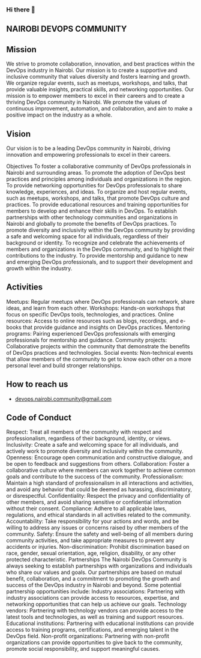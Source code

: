 ### Hi there 👋

<!--
**NaiDevOpsCom/NaiDevOpsCom** is a ✨ _special_ ✨ repository because its `README.md` (this file) appears on your GitHub profile.

Here are some ideas to get you started:

- 🔭 I’m currently working on ...
- 🌱 I’m currently learning ...
- 👯 I’m looking to collaborate on ...
- 🤔 I’m looking for help with ...
- 💬 Ask me about ...
- 📫 How to reach me: ...
- 😄 Pronouns: ...
- ⚡ Fun fact: ...
-->

## NAIROBI DEVOPS COMMUNITY 


## Mission
We strive to promote collaboration, innovation, and best practices within the DevOps industry in Nairobi. Our mission is to create a supportive and inclusive community that values diversity and fosters learning and growth. We organize regular events, such as meetups, workshops, and talks, that provide valuable insights, practical skills, and networking opportunities. Our mission is to empower members to excel in their careers and to create a thriving DevOps community in Nairobi. We promote the values of continuous improvement, automation, and collaboration, and aim to make a positive impact on the industry as a whole.

## Vision
Our vision is to be a leading DevOps community in Nairobi, driving innovation and empowering professionals to excel in their careers.

Objectives
To foster a collaborative community of DevOps professionals in Nairobi and surrounding areas.
To promote the adoption of DevOps best practices and principles among individuals and organizations in the region.
To provide networking opportunities for DevOps professionals to share knowledge, experiences, and ideas.
To organize and host regular events, such as meetups, workshops, and talks, that promote DevOps culture and practices.
To provide educational resources and training opportunities for members to develop and enhance their skills in DevOps.
To establish partnerships with other technology communities and organizations in Nairobi and globally to promote the benefits of DevOps practices.
To promote diversity and inclusivity within the DevOps community by providing a safe and welcoming space for all individuals, regardless of their background or identity.
To recognize and celebrate the achievements of members and organizations in the DevOps community, and to highlight their contributions to the industry.
To provide mentorship and guidance to new and emerging DevOps professionals, and to support their development and growth within the industry.

## Activities
Meetups: Regular meetups where DevOps professionals can network, share ideas, and learn from each other.
Workshops: Hands-on workshops that focus on specific DevOps tools, technologies, and practices.
Online resources: Access to online resources such as blogs, recordings, and e-books that provide guidance and insights on DevOps practices.
Mentoring programs: Pairing experienced DevOps professionals with emerging professionals for mentorship and guidance.
Community projects: Collaborative projects within the community that demonstrate the benefits of DevOps practices and technologies.
Social events: Non-technical events that allow members of the community to get to know each other on a more personal level and build stronger relationships.

## How to reach us
 - devops.nairobi.community@gmail.com

## Code of Conduct
Respect: Treat all members of the community with respect and professionalism, regardless of their background, identity, or views.
Inclusivity: Create a safe and welcoming space for all individuals, and actively work to promote diversity and inclusivity within the community.
Openness: Encourage open communication and constructive dialogue, and be open to feedback and suggestions from others.
Collaboration: Foster a collaborative culture where members can work together to achieve common goals and contribute to the success of the community.
Professionalism: Maintain a high standard of professionalism in all interactions and activities, and avoid any behavior that could be deemed as harassing, discriminatory, or disrespectful.
Confidentiality: Respect the privacy and confidentiality of other members, and avoid sharing sensitive or confidential information without their consent.
Compliance: Adhere to all applicable laws, regulations, and ethical standards in all activities related to the community.
Accountability: Take responsibility for your actions and words, and be willing to address any issues or concerns raised by other members of the community.
Safety: Ensure the safety and well-being of all members during community activities, and take appropriate measures to prevent any accidents or injuries.
Non-discrimination: Prohibit discrimination based on race, gender, sexual orientation, age, religion, disability, or any other protected characteristic.
Partnerships
The Nairobi DevOps Community is always seeking to establish partnerships with organizations and individuals who share our values and goals. Our partnerships are based on mutual benefit, collaboration, and a commitment to promoting the growth and success of the DevOps industry in Nairobi and beyond.
Some potential partnership opportunities include:
Industry associations: Partnering with industry associations can provide access to resources, expertise, and networking opportunities that can help us achieve our goals.
Technology vendors: Partnering with technology vendors can provide access to the latest tools and technologies, as well as training and support resources.
Educational institutions: Partnering with educational institutions can provide access to training programs, certifications, and emerging talent in the DevOps field.
Non-profit organizations: Partnering with non-profit organizations can provide opportunities to give back to the community, promote social responsibility, and support meaningful causes.

